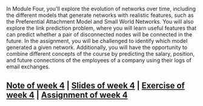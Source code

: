 In Module Four, you'll explore the evolution of networks over time, 
including the different models that generate networks with realistic features, 
such as the Preferential Attachment Model and Small World Networks. You will 
also explore the link prediction problem, where you will learn useful features 
that can predict whether a pair of disconnected nodes will be connected in the 
future. In the assignment, you will be challenged to identify which model generated 
a given network. Additionally, you will have the opportunity to combine different 
concepts of the course by predicting the salary, position, and future connections 
of the employees of a company using their logs of email exchanges.

## [Note of week 4](notes) | [Slides of week 4](slides) | [Exercise of week 4](exercises) | [Assignment of week 4](assignment)
